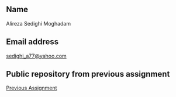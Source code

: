 ## Name
Alireza Sedighi Moghadam

## Email address
sedighi_a77@yahoo.com

## Public repository from previous assignment
[Previous Assignment](https://github.com/AlirezaSM/Multimedia_Systems_Project)